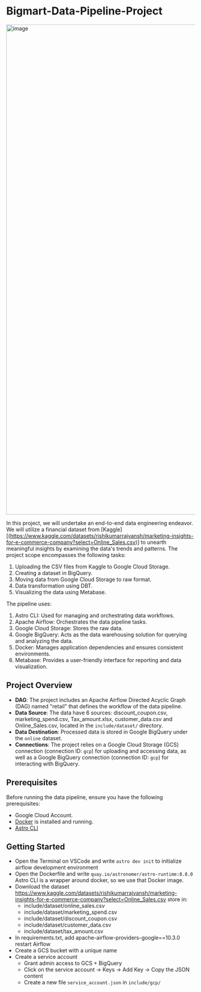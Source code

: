 # Bigmart-Data-Pipeline-Project
<img width="1305" alt="image" src="https://github.com/rizcazahra/E-commerce-Data-Pipeline-Project/assets/84758353/f59cb405-a862-4459-bf39-97e6fff8e953">

In this project, we will undertake an end-to-end data engineering endeavor. We will utilize a financial dataset from [Kaggle][(https://www.kaggle.com/datasets/rishikumarrajvansh/marketing-insights-for-e-commerce-company?select=Online_Sales.csv)] to unearth meaningful insights by examining the data's trends and patterns. The project scope encompasses the following tasks:
1. Uploading the CSV files from Kaggle to Google Cloud Storage.
2. Creating a dataset in BigQuery.
3. Moving data from Google Cloud Storage to raw format.
4. Data transformation using DBT.
5. Visualizing the data using Metabase.

The pipeline uses:
1. Astro CLI: Used for managing and orchestrating data workflows.
2. Apache Airflow: Orchestrates the data pipeline tasks.
3. Google Cloud Storage: Stores the raw data.
4. Google BigQuery: Acts as the data warehousing solution for querying and analyzing the data.
5. Docker: Manages application dependencies and ensures consistent environments.
6. Metabase: Provides a user-friendly interface for reporting and data visualization.


## Project Overview

- **DAG**: The project includes an Apache Airflow Directed Acyclic Graph (DAG) named "retail" that defines the workflow of the data pipeline.
- **Data Source**: The data have 6 sources: discount_coupon.csv, marketing_spend.csv, Tax_amount.xlsx, customer_data.csv and Online_Sales.csv, located in the `include/dataset/` directory.
- **Data Destination**: Processed data is stored in Google BigQuery under the `online` dataset.
- **Connections**: The project relies on a Google Cloud Storage (GCS) connection (connection ID: `gcp`) for uploading and accessing data, as well as a Google BigQuery connection (connection ID: `gcp`) for interacting with BigQuery.

## Prerequisites

Before running the data pipeline, ensure you have the following prerequisites:

- Google Cloud Account.
- [Docker](https://www.docker.com/) is installed and running.
- [Astro CLI](https://docs.astronomer.io/astro/cli/overview)
   
## Getting Started

- Open the Terminal on VSCode and write <code>astro dev init</code> to initialize airflow development environment
- Open the Dockerfile and write <code>quay.io/astronomer/astro-runtime:8.8.0</code> Astro CLI is a wrapper around docker, so we use that Docker image.
- Download the dataset https://www.kaggle.com/datasets/rishikumarrajvansh/marketing-insights-for-e-commerce-company?select=Online_Sales.csv store in:
   * include/dataset/online_sales.csv
   * include/dataset/marketing_spend.csv
   * include/dataset/discount_coupon.csv
   * include/dataset/customer_data.csv
   * include/dataset/tax_amount.csv
- In requirements.txt, add apache-airflow-providers-google==10.3.0 restart Airflow
- Create a GCS bucket with a unique name
- Create a service account 
   * Grant admin access to GCS + BigQuery
   * Click on the service account → Keys → Add Key → Copy the JSON content
   * Create a new file `service_account.json` in `include/gcp/`
